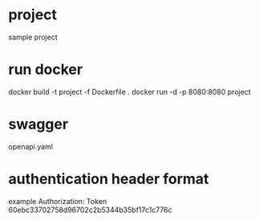 # project
sample project

# run docker
docker build -t project -f Dockerfile .
docker run -d -p 8080:8080 project

# swagger
openapi.yaml

# authentication header format
example
Authorization: Token 60ebc33702758d96702c2b5344b35bf17c1c776c
